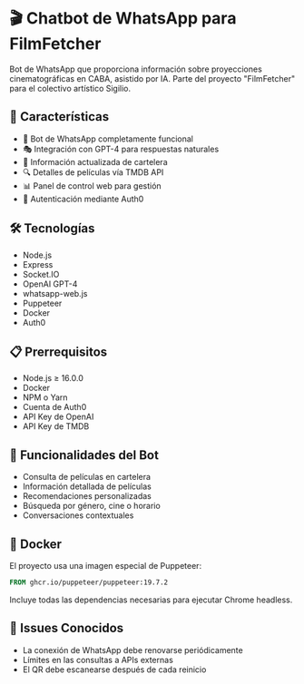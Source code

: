 # 🎬 Chatbot de WhatsApp para FilmFetcher

Bot de WhatsApp que proporciona información sobre proyecciones cinematográficas en CABA, asistido por IA. Parte del proyecto "FilmFetcher" para el colectivo artístico Sigilio.

## 🌟 Características

- 🤖 Bot de WhatsApp completamente funcional
- 🎭 Integración con GPT-4 para respuestas naturales
- 🎫 Información actualizada de cartelera
- 🔍 Detalles de películas vía TMDB API
- 📊 Panel de control web para gestión
- 🔐 Autenticación mediante Auth0

## 🛠️ Tecnologías

- Node.js
- Express
- Socket.IO
- OpenAI GPT-4
- whatsapp-web.js
- Puppeteer
- Docker
- Auth0

## 📋 Prerrequisitos

- Node.js ≥ 16.0.0
- Docker
- NPM o Yarn
- Cuenta de Auth0
- API Key de OpenAI
- API Key de TMDB

## 📱 Funcionalidades del Bot

- Consulta de películas en cartelera
- Información detallada de películas
- Recomendaciones personalizadas
- Búsqueda por género, cine o horario
- Conversaciones contextuales

## 🐳 Docker

El proyecto usa una imagen especial de Puppeteer:
```dockerfile
FROM ghcr.io/puppeteer/puppeteer:19.7.2
```

Incluye todas las dependencias necesarias para ejecutar Chrome headless.

## 👾 Issues Conocidos

- La conexión de WhatsApp debe renovarse periódicamente
- Límites en las consultas a APIs externas
- El QR debe escanearse después de cada reinicio
